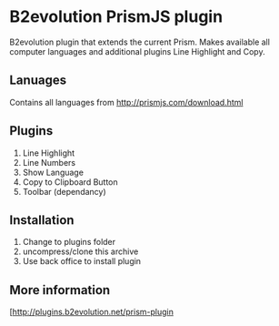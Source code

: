 # B2evolution PrismJS plugin
B2evolution plugin that extends the current Prism. Makes available all computer languages and additional plugins Line Highlight and Copy.

## Lanuages
Contains all languages from http://prismjs.com/download.html

## Plugins
1. Line Highlight
1. Line Numbers
1. Show Language
1. Copy to Clipboard Button
1. Toolbar (dependancy)

## Installation
1. Change to plugins folder
1. uncompress/clone this archive
1. Use back office to install plugin

## More information
[http://plugins.b2evolution.net/prism-plugin
